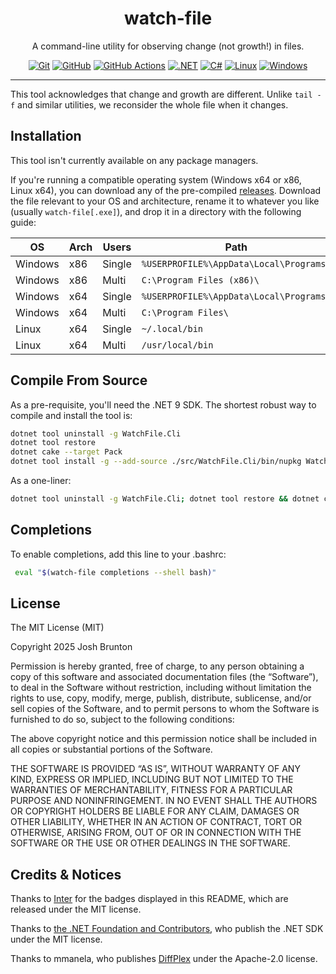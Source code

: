<div>
<span style="text-align: center;">
<h1>watch-file</h1>
<p>
    A command-line utility for observing change (not growth!) in files. 
</p>

[![Git](https://img.shields.io/badge/Git-F05032?logo=git&logoColor=fff)](#) [![GitHub](https://img.shields.io/badge/GitHub-%23121011.svg?logo=github&logoColor=white)](#) [![GitHub Actions](https://img.shields.io/badge/GitHub_Actions-2088FF?logo=github-actions&logoColor=white)](#) [![.NET](https://img.shields.io/badge/.NET-512BD4?logo=dotnet&logoColor=fff)](#) [![C#](https://custom-icon-badges.demolab.com/badge/C%23-%23239120.svg?logo=cshrp&logoColor=white)](#) [![Linux](https://img.shields.io/badge/Linux-FCC624?logo=linux&logoColor=black)](#) [![Windows](https://custom-icon-badges.demolab.com/badge/Windows-0078D6?logo=windows11&logoColor=white)](#) 
</span>
</div>

<hr />

This tool acknowledges that change and growth are different.  Unlike `tail -f` and similar utilities, we reconsider the whole file when it changes. 

## Installation

This tool isn't currently available on any package managers. 

If you're running a compatible operating system (Windows x64 or x86, Linux x64), you can download any of the pre-compiled [releases](https://github.com/brunt-toast/watch-file/releases). Download the file relevant to your OS and architecture, rename it to whatever you like (usually `watch-file[.exe]`), and drop it in a directory with the following guide: 

| OS | Arch | Users | Path |
|---|---|---|---|
| Windows | x86 | Single | `%USERPROFILE%\AppData\Local\Programs\` |
| Windows | x86 | Multi  | `C:\Program Files (x86)\` |
| Windows | x64 | Single | `%USERPROFILE%\AppData\Local\Programs\` |
| Windows | x64 | Multi  | `C:\Program Files\` |
| Linux   | x64 | Single | `~/.local/bin` |
| Linux   | x64 | Multi  | `/usr/local/bin` |

## Compile From Source

As a pre-requisite, you'll need the .NET 9 SDK. The shortest robust way to compile and install the tool is: 
```bash
dotnet tool uninstall -g WatchFile.Cli
dotnet tool restore
dotnet cake --target Pack
dotnet tool install -g --add-source ./src/WatchFile.Cli/bin/nupkg WatchFile.Cli
```

As a one-liner: 
```bash
dotnet tool uninstall -g WatchFile.Cli; dotnet tool restore && dotnet cake --target Pack && dotnet tool install -g --add-source ./src/WatchFile.Cli/bin/nupkg WatchFile.Cli;
```

## Completions

To enable completions, add this line to your .bashrc: 

```bash
 eval "$(watch-file completions --shell bash)"
```

## License

The MIT License (MIT)

Copyright 2025 Josh Brunton

Permission is hereby granted, free of charge, to any person obtaining a copy of this software and associated documentation files (the “Software”), to deal in the Software without restriction, including without limitation the rights to use, copy, modify, merge, publish, distribute, sublicense, and/or sell copies of the Software, and to permit persons to whom the Software is furnished to do so, subject to the following conditions:

The above copyright notice and this permission notice shall be included in all copies or substantial portions of the Software.

THE SOFTWARE IS PROVIDED “AS IS”, WITHOUT WARRANTY OF ANY KIND, EXPRESS OR IMPLIED, INCLUDING BUT NOT LIMITED TO THE WARRANTIES OF MERCHANTABILITY, FITNESS FOR A PARTICULAR PURPOSE AND NONINFRINGEMENT. IN NO EVENT SHALL THE AUTHORS OR COPYRIGHT HOLDERS BE LIABLE FOR ANY CLAIM, DAMAGES OR OTHER LIABILITY, WHETHER IN AN ACTION OF CONTRACT, TORT OR OTHERWISE, ARISING FROM, OUT OF OR IN CONNECTION WITH THE SOFTWARE OR THE USE OR OTHER DEALINGS IN THE SOFTWARE.

## Credits &amp; Notices

Thanks to [Inter](https://github.com/inttter/md-badges) for the badges displayed in this README, which are released under the MIT license. 

Thanks to [the .NET Foundation and Contributors](https://github.com/dotnet/dotnet), who publish the .NET SDK under the MIT license. 

Thanks to mmanela, who publishes [DiffPlex](https://github.com/mmanela/diffplex/) under the Apache-2.0 license.
